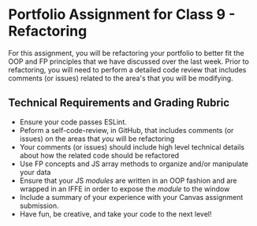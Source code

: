 # Portfolio Assignment for Class 9 - Refactoring

For this assignment, you will be refactoring your portfolio to better fit the OOP and FP principles that we have discussed over the last week.  Prior to refactoring, you will need to perform a detailed code review that includes comments (or issues) related to the area's that you will be modifying.

## Technical Requirements and Grading Rubric
 - Ensure your code passes ESLint.
 - Peform a self-code-review, in GitHub, that includes comments (or issues) on the areas that *you* will be refactoring
 - Your comments (or issues) should include high level technical details about how the related code should be refactored
 - Use FP concepts and JS array methods to organize and/or manipulate your data
 - Ensure that your JS *modules* are written in an OOP fashion and are wrapped in an IFFE in order to expose the *module* to the window
 - Include a summary of your experience with your Canvas assignment submission.
 - Have fun, be creative, and take your code to the next level!
